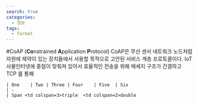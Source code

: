 ```yaml
---
search: true
categories: 
  - 정보
tags: 
  - format
---
```


#CoAP (**Co**nstrained **A**pplication **P**rotocol)
CoAP은 무선 센서 네트워크 노드처럼 자원에 제약이 있는 장치들에서 사용할 목적으로 고안된 서비스 계층 프로토콜이다. IoT 사물인터넷에 중점이 맞춰져 있어서 효율적인 전송을 위해 메세지 구조가 간결하고 TCP 를 통해

```
| One    | Two | Three | Four    | Five  | Six 
| -
| Span <td colspan=3>triple  <td colspan=2>double
```
<!--stackedit_data:
eyJoaXN0b3J5IjpbLTEwODIyMDQwMTIsLTE0MTA5MjgzMTcsLT
EzNjQ5OTE5NjNdfQ==
-->